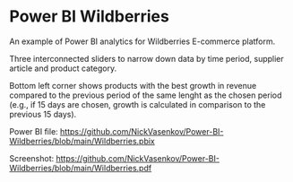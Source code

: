 # Power BI Wildberries
 An example of Power BI analytics for Wildberries E-commerce platform. 

Three interconnected sliders to narrow down data by time period, supplier article and product category.

Bottom left corner shows products with the best growth in revenue compared to the previous period of the same lenght as the chosen period (e.g., if 15 days are chosen, growth is calculated in comparison to the previous 15 days).

Power BI file: https://github.com/NickVasenkov/Power-BI-Wildberries/blob/main/Wildberries.pbix

Screenshot: https://github.com/NickVasenkov/Power-BI-Wildberries/blob/main/Wildberries.pdf
